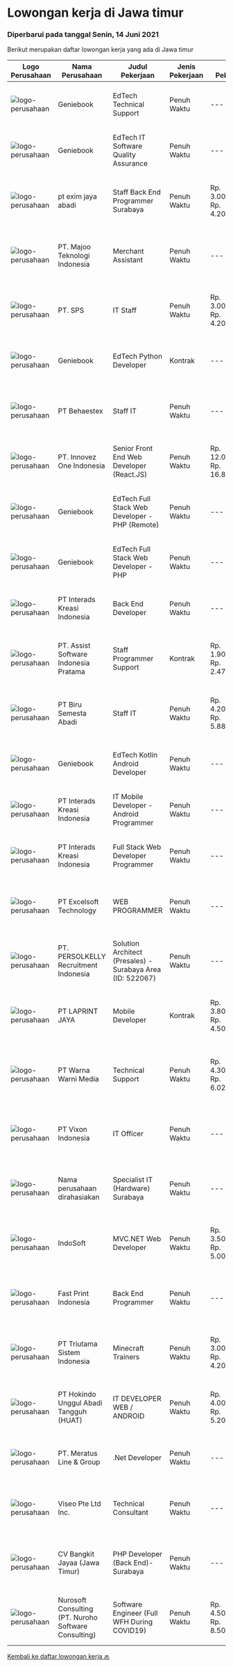 
  # Lowongan kerja di Jawa timur

  ### Diperbarui pada tanggal Senin, 14 Juni 2021

  Berikut merupakan daftar lowongan kerja yang ada di Jawa timur

  |Logo Perusahaan | Nama Perusahaan | Judul Pekerjaan | Jenis Pekerjaan | Gaji Pekerjaan | Lokasi | Deskripsi | Tanggal diunggah | Pranala |
  | -------------- | --------------- | --------------- | --------- | --------- | -------------- | ------- | ----------- | ----------- |
  |![logo-perusahaan](https://image-service-cdn.seek.com.au/533dfca0548429794785a13cc75e82c4e4ec7b73/ee4dce1061f3f616224767ad58cb2fc751b8d2dc)|Geniebook|EdTech Technical Support|Penuh Waktu|---|Surabaya|Expanding exponentially across South East Asia, Geniebook is on the lookout for global talents to create an impact with our team. We offer many...|Sabtu, 12 Juni 2021|https://www.jobstreet.co.id/id/job/edtech-technical-support-8580752/origin/sg?token=0~39cd8aaf-168d-4e99-9c0b-cfe0c1515e9f&sectionRank=1&jobId=jobstreet-sg-job-8580752|
|![logo-perusahaan](https://image-service-cdn.seek.com.au/533dfca0548429794785a13cc75e82c4e4ec7b73/ee4dce1061f3f616224767ad58cb2fc751b8d2dc)|Geniebook|EdTech IT Software Quality Assurance|Penuh Waktu|---|Surabaya|Expanding exponentially across South East Asia, Geniebook is on the lookout for global talents to create an impact with our team. We offer many...|Minggu, 13 Juni 2021|https://www.jobstreet.co.id/id/job/edtech-it-software-quality-assurance-8583266/origin/sg?token=0~39cd8aaf-168d-4e99-9c0b-cfe0c1515e9f&sectionRank=2&jobId=jobstreet-sg-job-8583266|
|![logo-perusahaan](https://us.123rf.com/450wm/pavelstasevich/pavelstasevich1811/pavelstasevich181101027/112815900-stock-vector-no-image-available-icon-flat-vector.jpg?ver=6)|pt exim jaya abadi|Staff Back End Programmer Surabaya|Penuh Waktu|Rp. 3.000.000-Rp. 4.200.000|Surabaya|Candidate must possess at least a Bachelor's Degree in ComputerScience/Information Technology or equivalentAt least 1 year of related experiences...|Sabtu, 12 Juni 2021|https://www.jobstreet.co.id/id/job/staff-back-end-programmer-surabaya-3540717?token=0~39cd8aaf-168d-4e99-9c0b-cfe0c1515e9f&sectionRank=3&jobId=jobstreet-id-job-3540717|
|![logo-perusahaan](https://image-service-cdn.seek.com.au/a22f998cd6ecdc4952a5c5b6ade96c9233db9c46/ee4dce1061f3f616224767ad58cb2fc751b8d2dc)|PT. Majoo Teknologi Indonesia|Merchant Assistant|Penuh Waktu|---|Malang|Job Description : Input customers’ data to Majoo’s system (e.g. product, promotion, etc) Troubleshoot, diagnose, and resolve technical issues...|Jumat, 11 Juni 2021|https://www.jobstreet.co.id/id/job/merchant-assistant-3554220?token=0~39cd8aaf-168d-4e99-9c0b-cfe0c1515e9f&sectionRank=4&jobId=jobstreet-id-job-3554220|
|![logo-perusahaan](https://us.123rf.com/450wm/pavelstasevich/pavelstasevich1811/pavelstasevich181101027/112815900-stock-vector-no-image-available-icon-flat-vector.jpg?ver=6)|PT. SPS|IT Staff|Penuh Waktu|Rp. 3.000.000-Rp. 4.200.000|Surabaya|PERSYARATAN : S1 Teknik Informatika/Sistem Informasi Bisnis Menguasai dan memahami software akutansi dan hardware (jaringan, mikrotik, LAN...|Jumat, 11 Juni 2021|https://www.jobstreet.co.id/id/job/it-staff-3554318?token=0~39cd8aaf-168d-4e99-9c0b-cfe0c1515e9f&sectionRank=5&jobId=jobstreet-id-job-3554318|
|![logo-perusahaan](https://image-service-cdn.seek.com.au/533dfca0548429794785a13cc75e82c4e4ec7b73/ee4dce1061f3f616224767ad58cb2fc751b8d2dc)|Geniebook|EdTech Python Developer|Kontrak|---|Surabaya|Expanding exponentially across South East Asia, Geniebook is on the lookout for global talents to create an impact with our team. We offer many...|Minggu, 13 Juni 2021|https://www.jobstreet.co.id/id/job/edtech-python-developer-8583268/origin/sg?token=0~39cd8aaf-168d-4e99-9c0b-cfe0c1515e9f&sectionRank=6&jobId=jobstreet-sg-job-8583268|
|![logo-perusahaan](https://image-service-cdn.seek.com.au/8b7e2b05ba209582732a5c82d57c211066889fbb/ee4dce1061f3f616224767ad58cb2fc751b8d2dc)|PT Behaestex|Staff IT|Penuh Waktu|---|Gresik|Pendidikan min. D3 informatika atau sistem informasi. Berpengalaman mengembangkan aplikasi dengan teknologi front end, termasuk CSS3, HTML5,...|Jumat, 11 Juni 2021|https://www.jobstreet.co.id/id/job/staff-it-3554272?token=0~39cd8aaf-168d-4e99-9c0b-cfe0c1515e9f&sectionRank=7&jobId=jobstreet-id-job-3554272|
|![logo-perusahaan](https://image-service-cdn.seek.com.au/b298687ae02f9798573838624580ad51c34fe2f1/ee4dce1061f3f616224767ad58cb2fc751b8d2dc)|PT. Innovez One Indonesia|Senior Front End Web Developer (React.JS)|Penuh Waktu|Rp. 12.000.000-Rp. 16.800.000|Jakarta Raya|Front End Web Developer (React.JS) We are looking for an experienced and talented senior front end developer (React.JS) to join our team to work on...|Minggu, 13 Juni 2021|https://www.jobstreet.co.id/id/job/senior-front-end-web-developer-react-js-3546625?token=0~39cd8aaf-168d-4e99-9c0b-cfe0c1515e9f&sectionRank=8&jobId=jobstreet-id-job-3546625|
|![logo-perusahaan](https://image-service-cdn.seek.com.au/533dfca0548429794785a13cc75e82c4e4ec7b73/ee4dce1061f3f616224767ad58cb2fc751b8d2dc)|Geniebook|EdTech Full Stack Web Developer - PHP (Remote)|Penuh Waktu|---|Surabaya|Expanding exponentially across South East Asia, Geniebook is on the lookout for global talents to create an impact with our team. We offer many...|Minggu, 13 Juni 2021|https://www.jobstreet.co.id/id/job/edtech-full-stack-web-developer-php-remote-8583265/origin/sg?token=0~39cd8aaf-168d-4e99-9c0b-cfe0c1515e9f&sectionRank=9&jobId=jobstreet-sg-job-8583265|
|![logo-perusahaan](https://image-service-cdn.seek.com.au/533dfca0548429794785a13cc75e82c4e4ec7b73/ee4dce1061f3f616224767ad58cb2fc751b8d2dc)|Geniebook|EdTech Full Stack Web Developer - PHP|Penuh Waktu|---|Surabaya|Expanding exponentially across South East Asia, Geniebook is on the lookout for global talents to create an impact with our team. We offer many...|Minggu, 13 Juni 2021|https://www.jobstreet.co.id/id/job/edtech-full-stack-web-developer-php-8583267/origin/sg?token=0~39cd8aaf-168d-4e99-9c0b-cfe0c1515e9f&sectionRank=10&jobId=jobstreet-sg-job-8583267|
|![logo-perusahaan](https://image-service-cdn.seek.com.au/d3c6581a5bb843bfcd0acb79f0960f8b3151919d/ee4dce1061f3f616224767ad58cb2fc751b8d2dc)|PT Interads Kreasi Indonesia|Back End Developer|Penuh Waktu|---|Surabaya|We are looking for young and creative talents who are willing to grow and success as a team.  Requirements: Bachelor Degree in Computer...|Sabtu, 12 Juni 2021|https://www.jobstreet.co.id/id/job/back-end-developer-3540547?token=0~39cd8aaf-168d-4e99-9c0b-cfe0c1515e9f&sectionRank=11&jobId=jobstreet-id-job-3540547|
|![logo-perusahaan](https://image-service-cdn.seek.com.au/74834bb982ba23896ece49af9929c22cffaf838e/ee4dce1061f3f616224767ad58cb2fc751b8d2dc)|PT. Assist Software Indonesia Pratama|Staff Programmer Support|Kontrak|Rp. 1.900.000-Rp. 2.470.000|Malang|Minimal Luluasn SMK di Teknik (Komputer/Telekomunikasi) atau setara. Setidaknya memiliki 1 tahun pengalaman atau Fresh Graduate (Magang) dalam bidang...|Jumat, 11 Juni 2021|https://www.jobstreet.co.id/id/job/staff-programmer-support-3544116?token=0~39cd8aaf-168d-4e99-9c0b-cfe0c1515e9f&sectionRank=12&jobId=jobstreet-id-job-3544116|
|![logo-perusahaan](https://image-service-cdn.seek.com.au/7defcd0910a1908c794de518e2eb094db84439fe/ee4dce1061f3f616224767ad58cb2fc751b8d2dc)|PT Biru Semesta Abadi|Staff IT|Penuh Waktu|Rp. 4.200.000-Rp. 5.880.000|Surabaya|PERSYARATAN : S1 Teknik Informatika/Sistem Informasi Bisnis Menguasai dan memahami software (ERP/SAP) dan hardware (jaringan, mikrotik, LAN...|Kamis, 10 Juni 2021|https://www.jobstreet.co.id/id/job/staff-it-3552856?token=0~39cd8aaf-168d-4e99-9c0b-cfe0c1515e9f&sectionRank=13&jobId=jobstreet-id-job-3552856|
|![logo-perusahaan](https://image-service-cdn.seek.com.au/533dfca0548429794785a13cc75e82c4e4ec7b73/ee4dce1061f3f616224767ad58cb2fc751b8d2dc)|Geniebook|EdTech Kotlin Android Developer|Penuh Waktu|---|Surabaya|Expanding exponentially across South East Asia, Geniebook is on the lookout for global talents to create an impact with our team. We offer many...|Sabtu, 12 Juni 2021|https://www.jobstreet.co.id/id/job/edtech-kotlin-android-developer-8580751/origin/sg?token=0~39cd8aaf-168d-4e99-9c0b-cfe0c1515e9f&sectionRank=14&jobId=jobstreet-sg-job-8580751|
|![logo-perusahaan](https://image-service-cdn.seek.com.au/d3c6581a5bb843bfcd0acb79f0960f8b3151919d/ee4dce1061f3f616224767ad58cb2fc751b8d2dc)|PT Interads Kreasi Indonesia|IT Mobile Developer - Android Programmer|Penuh Waktu|---|Surabaya|We are looking for young and creative talents who are willing to grow and success as a team.  Requirements: Bachelor Degree in Computer...|Sabtu, 12 Juni 2021|https://www.jobstreet.co.id/id/job/it-mobile-developer-android-programmer-3540530?token=0~39cd8aaf-168d-4e99-9c0b-cfe0c1515e9f&sectionRank=15&jobId=jobstreet-id-job-3540530|
|![logo-perusahaan](https://image-service-cdn.seek.com.au/d3c6581a5bb843bfcd0acb79f0960f8b3151919d/ee4dce1061f3f616224767ad58cb2fc751b8d2dc)|PT Interads Kreasi Indonesia|Full Stack Web Developer Programmer|Penuh Waktu|---|Surabaya|We are looking for young and creative talents who are willing to grow and success as a team.  Requirements: Bachelor Degree in Computer...|Sabtu, 12 Juni 2021|https://www.jobstreet.co.id/id/job/full-stack-web-developer-programmer-3540542?token=0~39cd8aaf-168d-4e99-9c0b-cfe0c1515e9f&sectionRank=16&jobId=jobstreet-id-job-3540542|
|![logo-perusahaan](https://image-service-cdn.seek.com.au/49167d9257a130d2309c3b16aeb7c29c0c44086c/ee4dce1061f3f616224767ad58cb2fc751b8d2dc)|PT Excelsoft Technology|WEB PROGRAMMER|Penuh Waktu|---|Malang|Web Programmer : Fast learner &amp; good analytical thinking Advanced knowledge in (according to priorities) PHP , Angular 8 (Typescript), Node Js,...|Jumat, 11 Juni 2021|https://www.jobstreet.co.id/id/job/web-programmer-3544232?token=0~39cd8aaf-168d-4e99-9c0b-cfe0c1515e9f&sectionRank=17&jobId=jobstreet-id-job-3544232|
|![logo-perusahaan](https://image-service-cdn.seek.com.au/a778cc2d537d275f0abc3d64068f14c4c640057e/ee4dce1061f3f616224767ad58cb2fc751b8d2dc)|PT. PERSOLKELLY Recruitment Indonesia|Solution Architect (Presales) - Surabaya Area (ID: 522067)|Penuh Waktu|---|Jawa Timur|Job Qualifications:  Candidate must possess at least a Bachelor's Degree, Computer Science/Information Technology or equivalent. At least 2 year(s) of...|Jumat, 11 Juni 2021|https://www.jobstreet.co.id/id/job/solution-architect-presales-surabaya-area-id:-522067-3553822?token=0~39cd8aaf-168d-4e99-9c0b-cfe0c1515e9f&sectionRank=18&jobId=jobstreet-id-job-3553822|
|![logo-perusahaan](https://image-service-cdn.seek.com.au/52ef4afb9b12e9a943d6f98618c9fd87475c1900/ee4dce1061f3f616224767ad58cb2fc751b8d2dc)|PT LAPRINT JAYA|Mobile Developer|Kontrak|Rp. 3.800.000-Rp. 4.500.000|Surabaya|Kualifikasi : S1 Teknik Komputer, Teknik Informasi, IT. Pengalaman dibidang Mobile Development minimal 1 tahun Pengalaman flutter development minimal...|Sabtu, 12 Juni 2021|https://www.jobstreet.co.id/id/job/mobile-developer-3545418?token=0~39cd8aaf-168d-4e99-9c0b-cfe0c1515e9f&sectionRank=19&jobId=jobstreet-id-job-3545418|
|![logo-perusahaan](https://image-service-cdn.seek.com.au/8a8aab9f7ef38dece8f0c386a0ab89b374c831c5/ee4dce1061f3f616224767ad58cb2fc751b8d2dc)|PT Warna Warni Media|Technical Support|Penuh Waktu|Rp. 4.300.000-Rp. 6.020.000|Surabaya|Usia Maksimal 35 Tahun Pendidikan minimal D3 Informatika/ Teknik Komputer Pengalaman minimal 1 Tahun dibidang yang sama Memahami konsep Networking /...|Kamis, 10 Juni 2021|https://www.jobstreet.co.id/id/job/technical-support-3552524?token=0~39cd8aaf-168d-4e99-9c0b-cfe0c1515e9f&sectionRank=20&jobId=jobstreet-id-job-3552524|
|![logo-perusahaan](https://image-service-cdn.seek.com.au/de3286b69ebc8d741d291bc6beee7b9c09fe48ac/ee4dce1061f3f616224767ad58cb2fc751b8d2dc)|PT Vixon Indonesia|IT Officer|Penuh Waktu|---|Jakarta Raya|Duties and Responsibilities Manage technology services that meet operational requirements in designated area(s) of the company – will handle 3 legal...|Rabu, 09 Juni 2021|https://www.jobstreet.co.id/id/job/it-officer-3551598?token=0~39cd8aaf-168d-4e99-9c0b-cfe0c1515e9f&sectionRank=21&jobId=jobstreet-id-job-3551598|
|![logo-perusahaan](https://us.123rf.com/450wm/pavelstasevich/pavelstasevich1811/pavelstasevich181101027/112815900-stock-vector-no-image-available-icon-flat-vector.jpg?ver=6)|Nama perusahaan dirahasiakan|Specialist IT (Hardware) Surabaya|Penuh Waktu|---|Surabaya|Deskripsi Pekerjaan :Bertanggungjawab terhadap penyelesaian masalah hardware seperti Laptop, PC, printer, dll ataupun jaringan komputerKualifikasi...|Kamis, 10 Juni 2021|https://www.jobstreet.co.id/id/job/specialist-it-hardware-surabaya-3553342?token=0~39cd8aaf-168d-4e99-9c0b-cfe0c1515e9f&sectionRank=22&jobId=jobstreet-id-job-3553342|
|![logo-perusahaan](https://image-service-cdn.seek.com.au/fbd57a90b36e6d6fe13c8e714c23f2e07616d0cb/ee4dce1061f3f616224767ad58cb2fc751b8d2dc)|IndoSoft|MVC.NET Web Developer|Penuh Waktu|Rp. 3.500.000-Rp. 5.000.000|Malang|We are looking for a skilled Web Developer who will be responsible for developing and/or designing websites for our clients. You will be working...|Sabtu, 12 Juni 2021|https://www.jobstreet.co.id/id/job/mvc-net-web-developer-3545294?token=0~39cd8aaf-168d-4e99-9c0b-cfe0c1515e9f&sectionRank=23&jobId=jobstreet-id-job-3545294|
|![logo-perusahaan](https://image-service-cdn.seek.com.au/91cff5476ab37b7cb3aaa7b66eff5a446b376e1f/ee4dce1061f3f616224767ad58cb2fc751b8d2dc)|Fast Print Indonesia|Back End Programmer|Penuh Waktu|---|Surabaya|KUALIFIKASI: Pendidikan minimal SMA / SMK. Fresh Graduate welcome. Menguasai HTML, CSS, dan JS. Menguasai PHP dan Query MySQL. Menguasai Framework....|Jumat, 11 Juni 2021|https://www.jobstreet.co.id/id/job/back-end-programmer-3553613?token=0~39cd8aaf-168d-4e99-9c0b-cfe0c1515e9f&sectionRank=24&jobId=jobstreet-id-job-3553613|
|![logo-perusahaan](https://image-service-cdn.seek.com.au/d576843b65ec7f055fb6d3ed1d561dad7ad28fdf/ee4dce1061f3f616224767ad58cb2fc751b8d2dc)|PT Triutama Sistem Indonesia|Minecraft Trainers|Penuh Waktu|Rp. 3.000.000-Rp. 4.200.000|Surabaya|Deliver training programs in formal (e.g. classroom), informal (e.g. floor-walking) or online (e.g. e-learning and webinar) setting Carry out training...|Rabu, 09 Juni 2021|https://www.jobstreet.co.id/id/job/minecraft-trainers-3543344?token=0~39cd8aaf-168d-4e99-9c0b-cfe0c1515e9f&sectionRank=25&jobId=jobstreet-id-job-3543344|
|![logo-perusahaan](https://image-service-cdn.seek.com.au/f165970cc9509be46bf6873b5210c901113315e7/ee4dce1061f3f616224767ad58cb2fc751b8d2dc)|PT Hokindo Unggul Abadi Tangguh (HUAT)|IT DEVELOPER WEB / ANDROID|Penuh Waktu|Rp. 4.000.000-Rp. 5.200.000|Jawa Timur|KUALIFIKASI : Menguasai LARAVEL, PHP Native &amp; PHP Framework. Menguasai API, JAVA, SQLite, Jquery (AJAX Library), Javasript. Menguasai FLUTTER...|Sabtu, 12 Juni 2021|https://www.jobstreet.co.id/id/job/it-developer-web-android-3545486?token=0~39cd8aaf-168d-4e99-9c0b-cfe0c1515e9f&sectionRank=26&jobId=jobstreet-id-job-3545486|
|![logo-perusahaan](https://image-service-cdn.seek.com.au/ec6e9d7b3b53181e7239d9cf1fdaf38f107d0b49/ee4dce1061f3f616224767ad58cb2fc751b8d2dc)|PT. Meratus Line & Group|.Net Developer|Penuh Waktu|---|Surabaya|Job Purpose:To develop and maintain high quality applications in collaboration with both internal and external teams. Qualification: &gt; 5 years...|Sabtu, 12 Juni 2021|https://www.jobstreet.co.id/id/job/net-developer-3546039?token=0~39cd8aaf-168d-4e99-9c0b-cfe0c1515e9f&sectionRank=27&jobId=jobstreet-id-job-3546039|
|![logo-perusahaan](https://image-service-cdn.seek.com.au/ae92c934ba4aed83f941858dd6a08de8acbf7ad6/ee4dce1061f3f616224767ad58cb2fc751b8d2dc)|Viseo Pte Ltd Inc.|Technical Consultant|Penuh Waktu|---|Surabaya|Responsibilities Designing, coding and unit/integration testing Debugging and troubleshooting code related issues. Producing unit test plans and well...|Rabu, 09 Juni 2021|https://www.jobstreet.co.id/id/job/technical-consultant-8561100/origin/sg?token=0~39cd8aaf-168d-4e99-9c0b-cfe0c1515e9f&sectionRank=28&jobId=jobstreet-sg-job-8561100|
|![logo-perusahaan](https://image-service-cdn.seek.com.au/865cc64abb7d9606c945a3a87b4f8f22cbe8ab3c/ee4dce1061f3f616224767ad58cb2fc751b8d2dc)|CV Bangkit Jayaa (Jawa Timur)|PHP Developer (Back End)-Surabaya|Penuh Waktu|---|Sidoarjo|Developing Websites from scratch / template using PHP Framework. Develop Website / Web Application based on given requirements. Front-end development...|Sabtu, 12 Juni 2021|https://www.jobstreet.co.id/id/job/php-developer-back-end-surabaya-3546219?token=0~39cd8aaf-168d-4e99-9c0b-cfe0c1515e9f&sectionRank=29&jobId=jobstreet-id-job-3546219|
|![logo-perusahaan](https://image-service-cdn.seek.com.au/80d9f9357b1a2e56b4a86927c47c40f644df9ce9/ee4dce1061f3f616224767ad58cb2fc751b8d2dc)|Nurosoft Consulting (PT. Nuroho Software Consulting)|Software Engineer (Full WFH During COVID19)|Penuh Waktu|Rp. 4.500.000-Rp. 8.500.000|Jawa Timur|Candidate must possess at least Bachelor's Degree in Engineering (Computer/Telecommunication), Computer Science/Information Technology or equivalent....|Sabtu, 12 Juni 2021|https://www.jobstreet.co.id/id/job/software-engineer-full-wfh-during-covid19-3545967?token=0~39cd8aaf-168d-4e99-9c0b-cfe0c1515e9f&sectionRank=30&jobId=jobstreet-id-job-3545967|


  [Kembali ke daftar lowongan kerja 🔙](../README.md#daftar-lowongan-kerja)
  